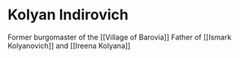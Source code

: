 # Kolyan Indirovich
Former burgomaster of the [[Village of Barovia]]
Father of [[Ismark Kolyanovich]] and [[Ireena Kolyana]]